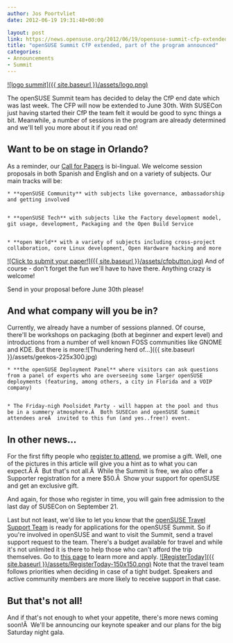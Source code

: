 ```yaml
---
author: Jos Poortvliet
date: 2012-06-19 19:31:48+00:00

layout: post
link: https://news.opensuse.org/2012/06/19/opensuse-summit-cfp-extended-part-of-the-program-announced/
title: "openSUSE Summit CfP extended, part of the program announced"
categories:
- Announcements
- Summit
---
```

[![logo summit]({{ site.baseurl }}/assets/logo.png)](http://summit.opensuse.org)

The openSUSE Summit team has decided to delay the CfP end date which was last week. The CFP will now be extended to June 30th. With SUSECon just having started their CfP the team felt it would be good to sync things a bit. Meanwhile, a number of sessions in the program are already determined and we'll tell you more about it if you read on! <!-- more -->


## Want to be on stage in Orlando?


As a reminder, our [Call for Papers](http://summit.opensuse.org/Call-for-papers/) is bi-lingual. We welcome session proposals in both Spanish and English and on a variety of subjects. Our main tracks will be:




	
    * **openSUSE Community** with subjects like governance, ambassadorship and getting involved

	
    * **openSUSE Tech** with subjects like the Factory development model, git usage, development, Packaging and the Open Build Service

	
    * **open World** with a variety of subjects including cross-project collaboration, core Linux development, Open Hardware hacking and more



[![Click to submit your paper!]({{ site.baseurl }}/assets/cfpbutton.jpg)](http://conference.opensuse.org/indico//confLogin.py?returnURL=http%3A%2F%2Fconference.opensuse.org%2Findico%2F%2FabstractSubmission.py%3FconfId%3D3&confId=3#interest)
And of course - don't forget the fun we'll have to have there. Anything crazy is welcome!

Send in your proposal before June 30th please!


## And what company will you be in?


Currently, we already have a number of sessions planned. Of course, there'll be workshops on packaging (both at beginner and expert level) and introductions from a number of well known FOSS communities like GNOME and KDE. But there is more:![Thundering herd of...]({{ site.baseurl }}/assets/geekos-225x300.jpg)




	
    * **the openSUSE Deployment Panel** where visitors can ask questions from a panel of experts who are overseeing some larger openSUSE deployments (featuring, among others, a city in Florida and a VOIP company)

	
    * The Friday-nigh Poolsidet Party - will happen at the pool and thus be in a summery atmosphere.Â  Both SUSECon and openSUSE Summit attendees areÂ  invited to this fun (and yes..free!) event.





## In other news...


For the first fifty people who [register to attend,](http://summit.opensuse.org/Register/) we promise a gift. Well, one of the pictures in this article will give you a hint as to what you can expect.Â Â  But that's not all.Â  While the Summit is free, we also offer a Supporter registration for a mere $50.Â  Show your support for openSUSE and get an exclusive gift.

And again, for those who register in time, you will gain free admission to the last day of SUSECon on September 21.

Last but not least, we'd like to let you know that the [openSUSE Travel Support Team](http://en.opensuse.org/openSUSE:Travel_Support_Program) is ready for applications for the openSUSE Summit. So if you're involved in openSUSE and want to visit the Summit, send a travel support request to the team. There's a budget available for travel and while it's not unlimited it is there to help those who can't afford the trip themselves. Go to [this page](http://en.opensuse.org/openSUSE:Travel_Support_Program) to learn more and apply.
[![RegisterToday]({{ site.baseurl }}/assets/RegisterToday-150x150.png)](http://summit.opensuse.org/Register/)
Note that the travel team follows priorities when deciding in case of a tight budget. Speakers and active community members are more likely to receive support in that case.


## But that's not all!


And if that's not enough to whet your appetite, there's more news coming soon!Â  We'll be announcing our keynote speaker and our plans for the big Saturday night gala.		
